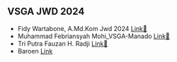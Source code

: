 ## VSGA JWD 2024

- Fidy Wartabone, A.Md.Kom Jwd 2024 [Link🔗](https://baroenese.github.io/vsga-jwd-2024/fidy/index.html)
- Muhammad Febriansyah Mohi_VSGA-Manado [Link🔗](https://baroenese.github.io/vsga-jwd-2024/febri/index.html) 
- Tri Putra Fauzan H. Radji [Link🔗](https://baroenese.github.io/vsga-jwd-2024/fauzan-radji/index.html)
- Baroen [Link](https://br-vert.vercel.app/)
